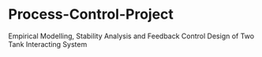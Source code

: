# Process-Control-Project
 Empirical Modelling, Stability Analysis and Feedback Control Design of Two Tank Interacting System
